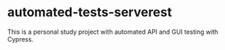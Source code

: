 # automated-tests-serverest
This is a personal study project with automated API  and GUI testing with Cypress.
